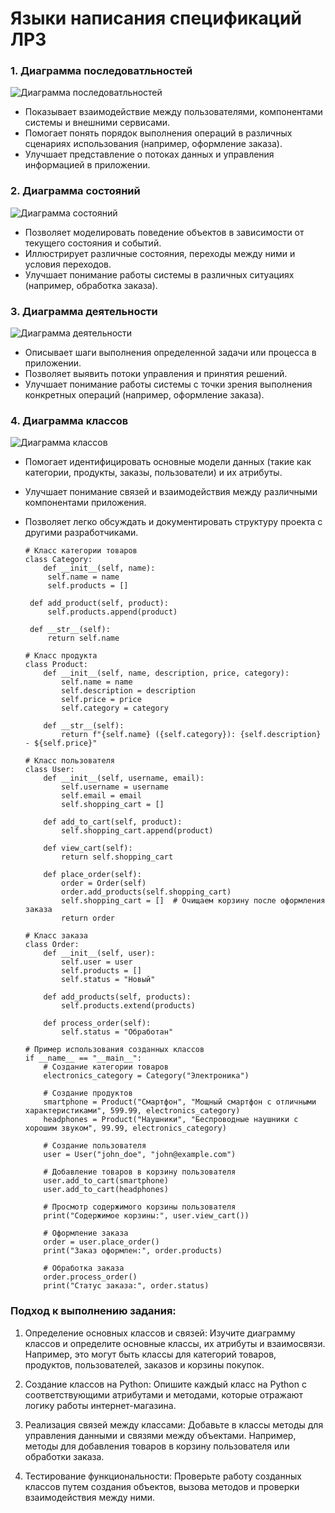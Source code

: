# Языки написания спецификаций ЛР3

### 1. Диаграмма последоватльностей

![Диаграмма последоватльностей](https://www.plantuml.com/plantuml/png/ZPB1JeD048Rl-nJx0dq13qqJ7y0cHk-a42Mnb50QuyrMuwK7BoRUR7o35Q4IjTjNc7qZ_u5LM0p60s6OdU__PuOTpLClIHVJ2o5Y1E4aZBqebIVp874Ifs5mwIIEpsTn74PdXyWv1-DavYycRkueyJjwO-zg6aIf4Ema1yFAu43I8odQcslIPYdDqgmGAjfHQUxCMj8dFbxnl569f18CoG5eLW7zP5QawQM2jbGmICKldSQqFGJm1uPHbz570qCH2SK2aZ99xwGHLnsO6z5MQ7Uo0PM3pQX0zPRo7q647HTptzlHfbu51jSyW-k-xdNlsmCtPHigMHFBrAvcxtAWUSjrm9hb05B05RyxpGphdmxmcJJESrHPQCSRjUP_AjXBmkQqXwt2MCf5XAtvv-xrjmuFEWeY7pV_2m00)

- Показывает взаимодействие между пользователями, компонентами системы и внешними сервисами.
- Помогает понять порядок выполнения операций в различных сценариях использования (например, оформление заказа).
- Улучшает представление о потоках данных и управления информацией в приложении.


### 2. Диаграмма состояний
   
![Диаграмма состояний](https://www.plantuml.com/plantuml/png/fP91IiDG48RtSugt5de15z9xY0J1xjI5nfK8DIe81H4HN6aNNc0CULQqULxXdnlvyqQDIai3Pf7tPkQVxn-I6HwMsmVbqTwkoERQLXWCDWBk4Q6ehKAoCLumGqBDJ2kolEQjrujAwm4tTi6e4Q5TELgY2ySI-7pFCMKvsIdcV5SsBgno9TCyitQ5nZctl3v1cNv3H4lBMA0ky9e7c35kxImFEQ4k_QQe-_HYz1cRFezee1tdVsuFTfwJStHIAfHQ1K_wJH4fYFuB22cG_ZRPbHkledrwufrrjGgE9vRtEjiyerdOwVmVdJq_rXtKoNRPSTCNnYQzru1h9ISYmz7-3jVz0m00)

- Позволяет моделировать поведение объектов в зависимости от текущего состояния и событий.
- Иллюстрирует различные состояния, переходы между ними и условия переходов.
- Улучшает понимание работы системы в различных ситуациях (например, обработка заказа).


### 3. Диаграмма деятельности
   
![Диаграмма деятельности](https://cdn-0.plantuml.com/plantuml/png/hLJTojD04BtVfzXBlmjVeBcmhoAOOg5MiV6k5qqZAaGGH504M_G9jcbJOzEaht3sZJmpqReW_IbQI9REENjcvioG_YHv-3nvyMHap1HBj3v5wUUe-9Ie_TkfKOAWdz18rC_G2ES-zd1Oy_cE2itKzB0Wtc95XiEMzni2fIMdPg10G_27zQcVAuEeV-NpY1UN34ZgFTy4BNPmMi4QBQ6Arr1PLI-8pEICJbRSmtkVOoLNmpikCiE1lOTlloCMXV2wOXxSsUHnF2R-0UxEMFvEo0lK8ukTQblriTCm6SNPXfQl_lWiCl5e4ZF15r6y8eMwWWsVEhJp49hLzHMF7mq7P_puoz-miFoNBv__nAJyfikLoRpWRhLduL-gt3wmXzfE9YjdfBpBIzMfVKNBm0RkZDAPOe9rI75GdWxFyZZ8SjAK_BQAbZ8PNK-TkHH3LmD1bD4LBXtPxX_SMNGxh2tEHU9MVmZnR-PV1qic_P5NQFOjUrN8l_jlMyp0pcVT6MpmvQ_CHxYkBF_cAAV9KxuhL94na-JfCsFw5EMNxIS0)

- Описывает шаги выполнения определенной задачи или процесса в приложении.
- Позволяет выявить потоки управления и принятия решений.
- Улучшает понимание работы системы с точки зрения выполнения конкретных операций (например, оформление заказа).


### 4. Диаграмма классов
   
![Диаграмма классов](https://www.plantuml.com/plantuml/png/bLBDYXGn4BxtKuGzZM2_G9yMreC7GL7q8XBAT34JDZ_Pf3BB80koJ-5Z229wSDuX-qPMEqtiQMOQ9Z21gVxg-qdLTIA8bArfcW3g5jOehigtidzwB3-VlfOztuzj-LE-bn_y-rL-b_sL-D88Fif0Ik862DS-xeRYU5hXm68d4iLQavB_IRbwzh_yyE-UKBs9li-AZfZKIDzLeKMPLlIOLDI1j7VpJo5gnVWNgBG5Sv6rrx77U6Gi7CocJhpIYJwEtZzD4EG9Z3mZsh8MK4vpZpbXxCHxlfVy3KU1KTa0ePm8CQXAdGp2p3L75JprZcX1ctanCCMzZ_tbitstyI5ejxw1o0DU3jmAJMWJ9z6glknpeTtaUQ7lvO1QZNFeHCNTPN2aQTSD7UnfwtLV-o9QlyNJhNFiLkEzL129aorvKHjKjpuFiCEYd5bls5bqn-dz0AzTjGpMPqUdjYOSIAH5slZP73YFmfJaY1diVFR-p29yu70JAn4TMrX5lCkOY3jV4eMtc89t2KU6XwQvPbYsvYy0)

- Помогает идентифицировать основные модели данных (такие как категории, продукты, заказы, пользователи) и их атрибуты.
- Улучшает понимание связей и взаимодействия между различными компонентами приложения.
- Позволяет легко обсуждать и документировать структуру проекта с другими разработчиками.

  

      # Класс категории товаров
      class Category:
          def __init__(self, name):
           self.name = name
           self.products = []
    
       def add_product(self, product):
           self.products.append(product)
    
       def __str__(self):
           return self.name

      # Класс продукта
      class Product:
          def __init__(self, name, description, price, category):
              self.name = name
              self.description = description
              self.price = price
              self.category = category
    
          def __str__(self):
              return f"{self.name} ({self.category}): {self.description} - ${self.price}"

      # Класс пользователя
      class User:
          def __init__(self, username, email):
              self.username = username
              self.email = email
              self.shopping_cart = []
    
          def add_to_cart(self, product):
              self.shopping_cart.append(product)
    
          def view_cart(self):
              return self.shopping_cart
    
          def place_order(self):
              order = Order(self)
              order.add_products(self.shopping_cart)
              self.shopping_cart = []  # Очищаем корзину после оформления заказа
              return order

      # Класс заказа
      class Order:
          def __init__(self, user):
              self.user = user
              self.products = []
              self.status = "Новый"
    
          def add_products(self, products):
              self.products.extend(products)
    
          def process_order(self):
              self.status = "Обработан"

      # Пример использования созданных классов
      if __name__ == "__main__":
          # Создание категории товаров
          electronics_category = Category("Электроника")
    
          # Создание продуктов
          smartphone = Product("Смартфон", "Мощный смартфон с отличными характеристиками", 599.99, electronics_category)
          headphones = Product("Наушники", "Беспроводные наушники с хорошим звуком", 99.99, electronics_category)
    
          # Создание пользователя
          user = User("john_doe", "john@example.com")
    
          # Добавление товаров в корзину пользователя
          user.add_to_cart(smartphone)
          user.add_to_cart(headphones)
    
          # Просмотр содержимого корзины пользователя
          print("Содержимое корзины:", user.view_cart())
    
          # Оформление заказа
          order = user.place_order()
          print("Заказ оформлен:", order.products)
    
          # Обработка заказа
          order.process_order()
          print("Статус заказа:", order.status)

### Подход к выполнению задания:
1. Определение основных классов и связей:
Изучите диаграмму классов и определите основные классы, их атрибуты и взаимосвязи. Например, это могут быть классы для категорий товаров, продуктов, пользователей, заказов и корзины покупок.

2. Создание классов на Python:
Опишите каждый класс на Python с соответствующими атрибутами и методами, которые отражают логику работы интернет-магазина.

3. Реализация связей между классами:
Добавьте в классы методы для управления данными и связями между объектами. Например, методы для добавления товаров в корзину пользователя или обработки заказа.

4. Тестирование функциональности:
Проверьте работу созданных классов путем создания объектов, вызова методов и проверки взаимодействия между ними.
